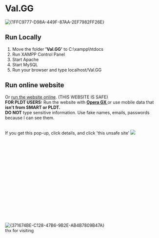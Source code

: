 # Val.GG
![{1FFC9777-D98A-449F-87AA-2EF7982FF26E}](https://github.com/user-attachments/assets/b17460e9-7979-407e-8aa5-96828285ca7e)

<h2>Run Locally</h2>
<ol>
  <li>Move the folder <strong>'Val.GG'</strong> to C:\xampp\htdocs</li>
  <li>Run XAMPP Control Panel</li>
  <li>Start Apache</li>
  <li>Start MySQL</li>
  <li>Run your browser and type localhost/Val.GG<br /></li>
</ol>

<h2>Run online website</h2>
<p>
  Or
  <a href="http://acoba-ruadap-valgg.atwebpages.com/webdev_finalproj/"
    >run the website online</a
  >. (THIS WEBSITE IS SAFE)<br />
  <strong>FOR PLDT USERS:</strong> Run the website with <strong><a href="https://www.opera.com/gx">Opera GX </a></strong>or use mobile data that <strong>isn't from SMART or PLDT.</strong> <br/>
  <strong>DO NOT</strong> type sensitive information. Use fake names,
  emails, passwords because I can see them.<br />
</p>
<br />
If you get this pop-up, click details, and click 'this unsafe site'
<img src="https://github-production-user-asset-6210df.s3.amazonaws.com/152871956/448437047-6d6f5a8a-efa6-4ea8-98d2-4569cc2fb93c.png?X-Amz-Algorithm=AWS4-HMAC-SHA256&X-Amz-Credential=AKIAVCODYLSA53PQK4ZA%2F20250603%2Fus-east-1%2Fs3%2Faws4_request&X-Amz-Date=20250603T161131Z&X-Amz-Expires=300&X-Amz-Signature=f4bf74e097d48c2f5c22e6d49dc66d81dafadbab19a105acebd9673f5b790cff&X-Amz-SignedHeaders=host">

<br /><br /><br /><br /><br /><br /><br /><br /><br /><br /><br /><br /><br /><br /><br /><br />
![{371674BE-C128-47B6-9B2E-AB4B7809B47A}](https://github.com/user-attachments/assets/07c0d995-90ea-43d0-87aa-167d17035b51)<br />
thx for visiting
